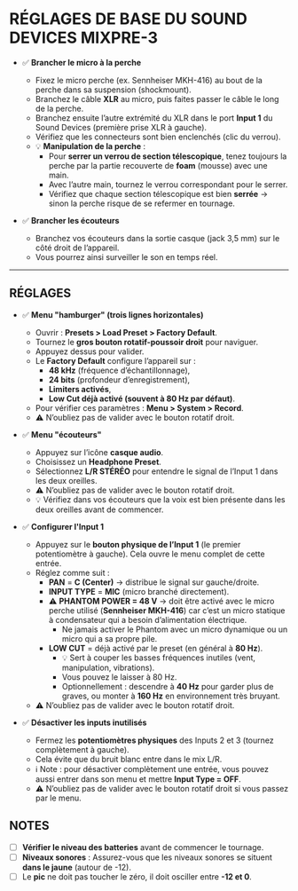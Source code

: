 # RÉGLAGES DE BASE DU SOUND DEVICES MIXPRE-3

- ✅ **Brancher le micro à la perche**  
  - Fixez le micro perche (ex. Sennheiser MKH-416) au bout de la perche dans sa suspension (shockmount).  
  - Branchez le câble **XLR** au micro, puis faites passer le câble le long de la perche.  
  - Branchez ensuite l’autre extrémité du XLR dans le port **Input 1** du Sound Devices (première prise XLR à gauche).  
  - Vérifiez que les connecteurs sont bien enclenchés (clic du verrou).  
  - 💡 **Manipulation de la perche** :  
    - Pour **serrer un verrou de section télescopique**, tenez toujours la perche par la partie recouverte de **foam** (mousse) avec une main.  
    - Avec l’autre main, tournez le verrou correspondant pour le serrer.  
    - Vérifiez que chaque section télescopique est bien **serrée** → sinon la perche risque de se refermer en tournage.  

- ✅ **Brancher les écouteurs**  
  - Branchez vos écouteurs dans la sortie casque (jack 3,5 mm) sur le côté droit de l’appareil.  
  - Vous pourrez ainsi surveiller le son en temps réel.  

---

## RÉGLAGES

- ✅ **Menu "hamburger" (trois lignes horizontales)**  
  - Ouvrir : **Presets > Load Preset > Factory Default**.  
  - Tournez le **gros bouton rotatif-poussoir droit** pour naviguer.  
  - Appuyez dessus pour valider.  
  - Le **Factory Default** configure l’appareil sur :  
    - **48 kHz** (fréquence d’échantillonnage),  
    - **24 bits** (profondeur d’enregistrement),  
    - **Limiters activés**,  
    - **Low Cut déjà activé (souvent à 80 Hz par défaut)**.  
  - Pour vérifier ces paramètres : **Menu > System > Record**.  
  - ⚠️ N’oubliez pas de valider avec le bouton rotatif droit.  

- ✅ **Menu "écouteurs"**  
  - Appuyez sur l’icône **casque audio**.  
  - Choisissez un **Headphone Preset**.  
  - Sélectionnez **L/R STÉRÉO** pour entendre le signal de l’Input 1 dans les deux oreilles.  
  - ⚠️ N’oubliez pas de valider avec le bouton rotatif droit.  
  - 💡 Vérifiez dans vos écouteurs que la voix est bien présente dans les deux oreilles avant de commencer.  

- ✅ **Configurer l'Input 1**  
  - Appuyez sur le **bouton physique de l’Input 1** (le premier potentiomètre à gauche). Cela ouvre le menu complet de cette entrée.  
  - Réglez comme suit :  
    - **PAN** = **C (Center)** → distribue le signal sur gauche/droite.  
    - **INPUT TYPE** = **MIC** (micro branché directement).  
    - ⚠️ **PHANTOM POWER = 48 V** → doit être activé avec le micro perche utilisé (**Sennheiser MKH-416**) car c’est un micro statique à condensateur qui a besoin d’alimentation électrique.  
      - Ne jamais activer le Phantom avec un micro dynamique ou un micro qui a sa propre pile.  
    - **LOW CUT** = déjà activé par le preset (en général à **80 Hz**).  
      - 💡 Sert à couper les basses fréquences inutiles (vent, manipulation, vibrations).  
      - Vous pouvez le laisser à 80 Hz.  
      - Optionnellement : descendre à **40 Hz** pour garder plus de graves, ou monter à **160 Hz** en environnement très bruyant.  
  - ⚠️ N’oubliez pas de valider avec le bouton rotatif droit.  

- ✅ **Désactiver les inputs inutilisés**  
  - Fermez les **potentiomètres physiques** des Inputs 2 et 3 (tournez complètement à gauche).  
  - Cela évite que du bruit blanc entre dans le mix L/R.  
  - ℹ️ Note : pour désactiver complètement une entrée, vous pouvez aussi entrer dans son menu et mettre **Input Type = OFF**.  
  - ⚠️ N’oubliez pas de valider avec le bouton rotatif droit si vous passez par le menu.  


## NOTES

- [ ] **Vérifier le niveau des batteries** avant de commencer le tournage.
- [ ] **Niveaux sonores** : Assurez-vous que les niveaux sonores se situent **dans le jaune** (autour de -12).
- [ ] Le **pic** ne doit pas toucher le zéro, il doit osciller entre **-12 et 0**.
